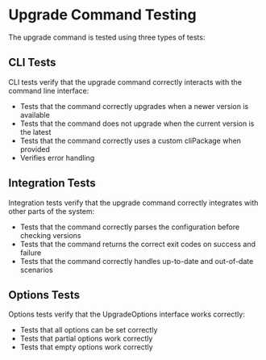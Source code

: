 # Upgrade Command Testing

The upgrade command is tested using three types of tests:

## CLI Tests

CLI tests verify that the upgrade command correctly interacts with the command line interface:

- Tests that the command correctly upgrades when a newer version is available
- Tests that the command does not upgrade when the current version is the latest
- Tests that the command correctly uses a custom cliPackage when provided
- Verifies error handling

## Integration Tests

Integration tests verify that the upgrade command correctly integrates with other parts of the system:

- Tests that the command correctly parses the configuration before checking versions
- Tests that the command returns the correct exit codes on success and failure
- Tests that the command correctly handles up-to-date and out-of-date scenarios

## Options Tests

Options tests verify that the UpgradeOptions interface works correctly:

- Tests that all options can be set correctly
- Tests that partial options work correctly
- Tests that empty options work correctly 